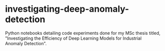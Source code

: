 # investigating-deep-anomaly-detection
Python notebooks detailing code experiments done for my MSc thesis titled, "Investigating the Efficiency of Deep Learning Models for Industrial Anomaly Detection".
